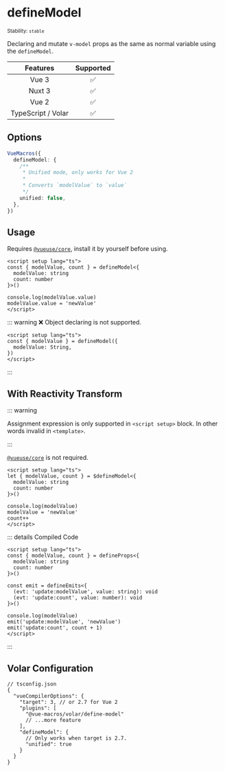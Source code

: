 # defineModel

<small>Stability: <code class="!text-green-600">stable</code></small>

Declaring and mutate `v-model` props as the same as normal variable using the `defineModel`.

|      Features      |     Supported      |
| :----------------: | :----------------: |
|       Vue 3        | :white_check_mark: |
|       Nuxt 3       | :white_check_mark: |
|       Vue 2        | :white_check_mark: |
| TypeScript / Volar | :white_check_mark: |

## Options

```ts
VueMacros({
  defineModel: {
    /**
     * Unified mode, only works for Vue 2
     *
     * Converts `modelValue` to `value`
     */
    unified: false,
  },
})
```

## Usage

Requires [`@vueuse/core`](https://www.npmjs.com/package/@vueuse/core), install it by yourself before using.

```vue
<script setup lang="ts">
const { modelValue, count } = defineModel<{
  modelValue: string
  count: number
}>()

console.log(modelValue.value)
modelValue.value = 'newValue'
</script>
```

::: warning ❌ Object declaring is not supported.

```vue
<script setup lang="ts">
const { modelValue } = defineModel({
  modelValue: String,
})
</script>
```

:::

## With Reactivity Transform

::: warning

Assignment expression is only supported in `<script setup>` block. In other words invalid in `<template>`.

:::

[`@vueuse/core`](https://www.npmjs.com/package/@vueuse/core) is not required.

```vue {7-9}
<script setup lang="ts">
let { modelValue, count } = $defineModel<{
  modelValue: string
  count: number
}>()

console.log(modelValue)
modelValue = 'newValue'
count++
</script>
```

::: details Compiled Code

```vue
<script setup lang="ts">
const { modelValue, count } = defineProps<{
  modelValue: string
  count: number
}>()

const emit = defineEmits<{
  (evt: 'update:modelValue', value: string): void
  (evt: 'update:count', value: number): void
}>()

console.log(modelValue)
emit('update:modelValue', 'newValue')
emit('update:count', count + 1)
</script>
```

:::

## Volar Configuration

```jsonc {6,9-12}
// tsconfig.json
{
  "vueCompilerOptions": {
    "target": 3, // or 2.7 for Vue 2
    "plugins": [
      "@vue-macros/volar/define-model"
      // ...more feature
    ],
    "defineModel": {
      // Only works when target is 2.7.
      "unified": true
    }
  }
}
```

